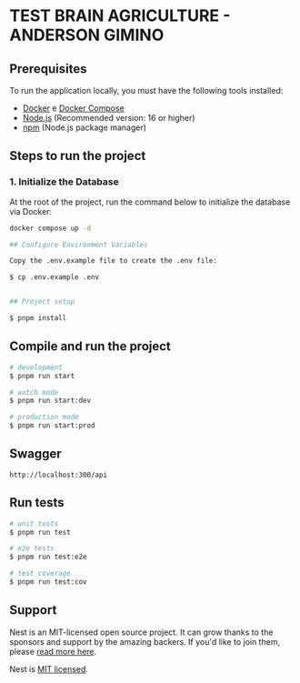 # TEST BRAIN AGRICULTURE - ANDERSON GIMINO

## Prerequisites

To run the application locally, you must have the following tools installed:

- [Docker](https://docs.docker.com/get-docker/) e [Docker Compose](https://docs.docker.com/compose/install/)
- [Node.js](https://nodejs.org/en/) (Recommended version: 16 or higher)
- [npm](https://www.npmjs.com/) (Node.js package manager)

## Steps to run the project

### 1. Initialize the Database

At the root of the project, run the command below to initialize the database via Docker:

```bash
docker compose up -d

## Configure Environment Variables

Copy the .env.example file to create the .env file:

$ cp .env.example .env


## Project setup

$ pnpm install
```

## Compile and run the project

```bash
# development
$ pnpm run start

# watch mode
$ pnpm run start:dev

# production mode
$ pnpm run start:prod
```

## Swagger

`http://localhost:300/api`

## Run tests

```bash
# unit tests
$ pnpm run test

# e2e tests
$ pnpm run test:e2e

# test coverage
$ pnpm run test:cov
```

## Support

Nest is an MIT-licensed open source project. It can grow thanks to the sponsors and support by the amazing backers. If you'd like to join them, please [read more here](https://docs.nestjs.com/support).

Nest is [MIT licensed](https://github.com/nestjs/nest/blob/master/LICENSE).
